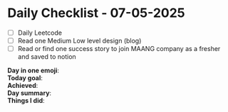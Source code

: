# Daily Checklist - 07-05-2025

- [ ] Daily Leetcode  
- [ ] Read one Medium Low level design (blog)  
- [ ] Read or find one success story to join MAANG company as a fresher and saved to notion

**Day in one emoji**:  
**Today goal**:  
**Achieved**:  
**Day summary**:  
**Things I did**:  

